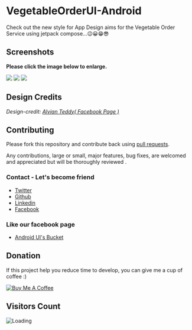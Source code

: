 # VegetableOrderUI-Android

Check out the new style for App Design aims for the Vegetable Order Service using jetpack compose...😉😀😁😎

## Screenshots

**Please click the image below to enlarge.**

<img src="https://github.com/Shashank02051997/VegetableOrderUI-Android/blob/main/Screenshots/Screenshot%201.jpg">

<img src="https://github.com/Shashank02051997/VegetableOrderUI-Android/blob/main/Screenshots/Screenshot%202.jpg">

<img src="https://github.com/Shashank02051997/VegetableOrderUI-Android/blob/main/Screenshots/Screenshot%203.jpg">

## Design Credits
<i>Design-credit: <a href="https://www.facebook.com/alvian.teddy02">Alvian Teddy( Facebook Page )</a></i>


## Contributing

Please fork this repository and contribute back using
[pull requests](https://github.com/Shashank02051997/VegetableOrderUI-Android/pulls).

Any contributions, large or small, major features, bug fixes, are welcomed and appreciated
but will be thoroughly reviewed .

### Contact - Let's become friend
- [Twitter](https://twitter.com/shashank020597)
- [Github](https://github.com/Shashank02051997)
- [Linkedin](https://www.linkedin.com/in/shashank-singhal-a87729b5/)
- [Facebook](https://www.facebook.com/shashanksinghal02)

### Like our facebook page
- [Android UI's Bucket](https://www.facebook.com/androiduisbucket)

## Donation
If this project help you reduce time to develop, you can give me a cup of coffee :) 

<a href="https://www.buymeacoffee.com/mXUuDW7" target="_blank"><img src="https://bmc-cdn.nyc3.digitaloceanspaces.com/BMC-button-images/custom_images/orange_img.png" alt="Buy Me A Coffee" style="height: auto !important;width: auto !important;" ></a>

## Visitors Count

<img align="left" src = "https://profile-counter.glitch.me/VegetableOrderUI-Android/count.svg" alt ="Loading">
